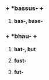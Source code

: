 ### + \*bassus- +

1. **bas-, base-**



### + \*bhau- +

1. **bat-, but**

2. **fust-**

3. **fut-**
